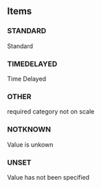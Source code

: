 

<!-- end of short definition -->
## Items

### STANDARD
Standard

### TIMEDELAYED
Time Delayed

### OTHER
required category not on scale

### NOTKNOWN
Value is unkown

### UNSET
Value has not been specified

